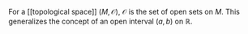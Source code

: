 For a [[topological space]] $(M,\mathcal{O})$, $\mathcal{O}$ is the set of open sets on $M$. This generalizes the concept of an open interval $(a,b)$ on $\mathbb{R}$.